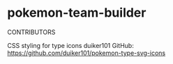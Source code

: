 # pokemon-team-builder

CONTRIBUTORS

CSS styling for type icons
duiker101
GitHub: https://github.com/duiker101/pokemon-type-svg-icons
